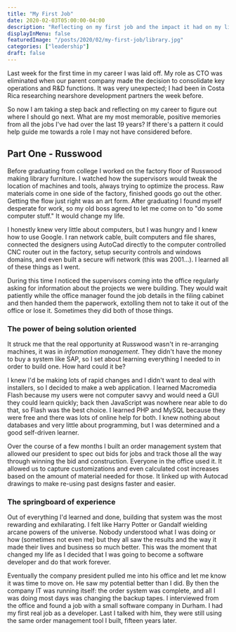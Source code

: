 ```yaml
---
title: "My First Job"
date: 2020-02-03T05:00:00-04:00
description: "Reflecting on my first job and the impact it had on my life"
displayInMenu: false
featuredImage: "/posts/2020/02/my-first-job/library.jpg"
categories: ["leadership"]
draft: false
---
```

Last week for the first time in my career I was laid off.  My role as CTO was eliminated when our parent company made the decision to consolidate key operations and R&D functions.  It was very unexpected; I had been in Costa Rica researching nearshore development partners the week before.

So now I am taking a step back and reflecting on my career to figure out where I should go next.  What are my most memorable, positive memories from all the jobs I've had over the last 19 years?  If there's a pattern it could help guide me towards a role I may not have considered before.

## Part One - Russwood
Before graduating from college I worked on the factory floor of Russwood making library furniture.  I watched how the supervisors would tweak the location of machines and tools, always trying to optimize the process.  Raw materials come in one side of the factory, finished goods go out the other.  Getting the flow just right was an art form.  After graduating I found myself desperate for work, so my old boss agreed to let me come on to "do some computer stuff."  It would change my life.

I honestly knew very little about computers, but I was hungry and I knew how to use Google.  I ran network cable, built computers and file shares, connected the designers using AutoCad directly to the computer controlled CNC router out in the factory, setup security controls and windows domains, and even built a secure wifi network (this was 2001...).  I learned all of these things as I went.

During this time I noticed the supervisors coming into the office regularly asking for information about the projects we were building.  They would wait patiently while the office manager found the job details in the filing cabinet and then handed them the paperwork, extolling them not to take it out of the office or lose it.  Sometimes they did both of those things.

### The power of being solution oriented
It struck me that the real opportunity at Russwood wasn't in re-arranging machines, it was in _information management_.  They didn't have the money to buy a system like SAP, so I set about learning everything I needed to in order to build one.  How hard could it be?

I knew I'd be making lots of rapid changes and I didn't want to deal with installers, so I decided to make a web application.  I learned Macromedia Flash because my users were not computer savvy and would need a GUI they could learn quickly; back then JavaScript was nowhere near able to do that, so Flash was the best choice.  I learned PHP and MySQL because they were free and there was lots of online help for both.  I knew nothing about databases and very little about programming, but I was determined and a good self-driven learner.

Over the course of a few months I built an order management system that allowed our president to spec out bids for jobs and track those all the way through winning the bid and construction.  Everyone in the office used it.  It allowed us to capture customizations and even calculated cost increases based on the amount of material needed for those.  It linked up with Autocad drawings to make re-using past designs faster and easier.

### The springboard of experience
Out of everything I'd learned and done, building that system was the most rewarding and exhilarating.  I felt like Harry Potter or Gandalf wielding arcane powers of the universe.  Nobody understood what I was doing or how (sometimes not even me) but they all saw the results and the way it made their lives and business so much better.  This was the moment that changed my life as I decided that I was going to become a software developer and do that work forever.

Eventually the company president pulled me into his office and let me know it was time to move on.  He saw my potential better than I did.  By then the company IT was running itself: the order system was complete, and all I was doing most days was changing the backup tapes.  I interviewed from the office and found a job with a small software company in Durham.  I had my first real job as a developer.  Last I talked with him, they were still using the same order management tool I built, fifteen years later.
